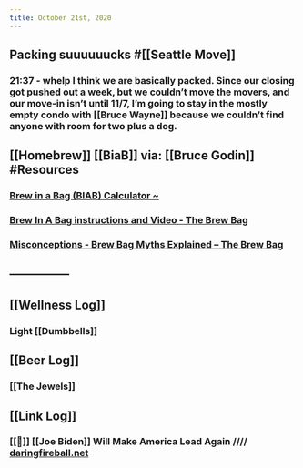 ```yaml
---
title: October 21st, 2020
---
```


## Packing suuuuuucks #[[Seattle Move]]
### 21:37 - whelp I think we are basically packed. Since our closing got pushed out a week, but we couldn’t move the movers, and our move-in isn’t until 11/7, I’m going to stay in the mostly empty condo with [[Bruce Wayne]] because we couldn’t find anyone with room for two plus a dog.

## [[Homebrew]] [[BiaB]] via: [[Bruce Godin]] #Resources
### [Brew in a Bag (BIAB) Calculator ~](https://biabcalculator.com/)

### [Brew In A Bag instructions and Video - The Brew Bag](https://www.brewinabag.com/pages/instructions)

### [Misconceptions - Brew Bag Myths Explained – The Brew Bag](https://www.brewinabag.com/blogs/news/52619844-misconceptions-brew-bag-myths-explained)

## —————

## [[Wellness Log]]
### Light [[Dumbbells]]

## [[Beer Log]]
### [[The Jewels]]

## [[Link Log]]
### [[📰]] [[Joe Biden]] Will Make America Lead Again //// [daringfireball.net](https://daringfireball.net/linked/2020/10/21/mcraven-biden)
